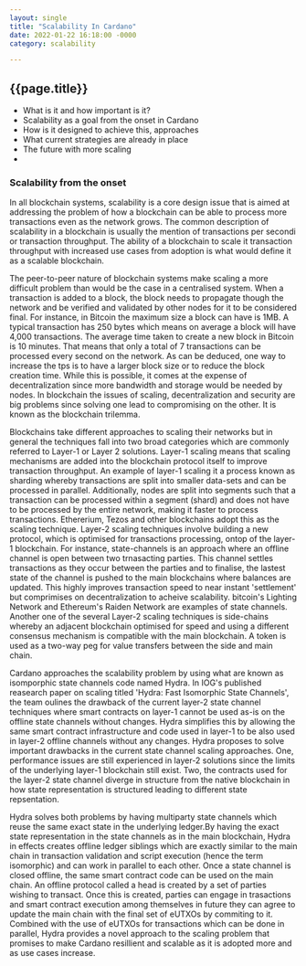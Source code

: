 ```yaml
---
layout: single 
title: "Scalability In Cardano"
date: 2022-01-22 16:18:00 -0000
category: scalability

---
```

## {{page.title}}

- What is it and how important is it?
- Scalability as a goal from the onset in Cardano
- How is it designed to achieve this, approaches
- What current strategies are already in place
- The future with more scaling
-  

### Scalability from the onset
In all blockchain systems, scalability is a core design issue that is aimed at addressing the problem of how a blockchain can be able to process more transactions even as the network grows. The common description of scalability in a blockchain is usually the mention of transactions per secondi or transaction throughput. The ability of a blockchain to scale it transaction throughput with increased use cases from adoption is what would define it as a scalable blockchain.

The peer-to-peer nature of blockchain systems make scaling a more difficult problem than would be the case in a centralised system. When a transaction is added to a block, the block needs to propagate though the network and be verified and validated by other nodes for it to be considered final. For instance, in Bitcoin the maximum size a block can have is 1MB. A typical transaction has 250 bytes which means on average a block will have 4,000 transactions. The average time taken to create a new block in Bitcoin is 10 minutes. That means that only a total of 7 transactions can be processed every second on the network. As can be deduced, one way to increase the tps is to have a larger block size or to reduce the block creation time. While this is possible, it comes at the expense of decentralization since more bandwidth and storage would be needed by nodes. In blockchain the issues of scaling, decentralization and security are big problems since solving one lead to compromising on the other. It is known as the blockchain trilemma.

Blockchains take different approaches to scaling their networks but in general the techniques fall into two broad categories which are commonly referred to Layer-1 or Layer 2 solutions. Layer-1 scaling means that scaling mechanisms are added into the blockchain protocol itself to improve transaction throughput. An example of layer-1 scaling it a process known as  sharding whereby transactions are split into smaller data-sets and can be processed in parallel. Additionally, nodes are split into segments such that a transaction can be processed within a segment (shard) and does not have to be processed by the entire network, making it faster to process transactions. Ethererium, Tezos and other blockchains adopt this as the scaling technique.
Layer-2 scaling techniques involve building a new protocol, which is optimised for transactions processing, ontop of the layer-1 blockchain. For instance, state-channels is an approach where an offline channel is open between two trnasacting parties. This channel settles transactions as they occur between the parties and to finalise, the lastest state of the channel is pushed to the main blockchains where balances are updated. This highly improves transaction speed to near instant 'settlement' but comprimises on decentralization to acheive scalability. bitcoin's Lighting Network and Ethereum's Raiden Network are examples of state channels. Another one of the several Layer-2 scaling techniques is side-chains whereby an adjacent blockchain optimised for speed and using a different consensus mechanism is compatible with the main blockchain. A token is used as a two-way peg for value transfers between the side and main chain.   
 
Cardano approaches the scalability problem by using what are known as isomporphic state channels code named Hydra. In IOG's published reasearch paper on scaling titled 'Hydra: Fast Isomorphic State Channels', the team oulines the drawback of the current layer-2 state channel techniques where smart contracts on layer-1 cannot be used as-is on the offline state channels without changes. Hydra simplifies this by allowing the same smart contract infrastructure and code used in layer-1 to be also used in layer-2 offline channels without any changes. 
Hydra proposes to solve important drawbacks in the current state channel scaling approaches. One, performance issues are still experienced in layer-2 solutions since the limits of the underlying layer-1 blockchain still exist. Two, the contracts used for the layer-2 state channel diverge in structure from the native blockchain in how  state representation is structured leading to different state repsentation. 

Hydra solves both problems by having multiparty state channels which reuse the same exact state in the underlying ledger.By having the exact state representation in the state channels as in the main blockchain, Hydra in effects creates offline ledger siblings which are exactly similar to the main chain in transaction validation and script execution (hence the term isomorphic) and can work in parallel to each other. Once a state channel is closed offline, the same smart contract code can be used on the main chain. 
An offline protocol called a head is created by a set of parties wishing to transact. Once this is created, parties can engage in trasactions and smart contract execution among themselves in future they can agree to update the main chain with the final set of eUTXOs by commiting to it. Combined with the use of eUTXOs for transactions which can be done in parallel, Hydra provides a novel approach to the scaling problem that promises to make Cardano resillient and scalable as it is adopted more and as use cases increase.
